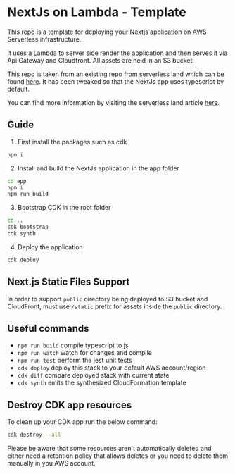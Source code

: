 # NextJs on Lambda - Template

This repo is a template for deploying your Nextjs application on AWS Serverless infrastructure.

It uses a Lambda to server side render the application and then serves it via Api Gateway and Cloudfront. All assets are held in an S3 bucket.

This repo is taken from an existing repo from serverless land which can be found [here](https://github.com/aws-samples/aws-lambda-nextjs). It has been tweaked so that the NextJs app uses typescript by default.

You can find more information by visiting the serverless land article [here](https://serverlessland.com/repos/nextjs-serverless-architecture).

## Guide

1. First install the packages such as cdk

```bash
npm i
```

2. Install and build the NextJs application in the app folder

```bash
cd app
npm i
npm run build
```

3. Bootstrap CDK in the root folder

```bash
cd ..
cdk bootstrap
cdk synth
```

4. Deploy the application

```bash
cdk deploy
```

## Next.js Static Files Support

In order to support `public` directory being deployed to S3 bucket and CloudFront, must use `/static` prefix for assets inside the `public` directory.

## Useful commands

* `npm run build`   compile typescript to js
* `npm run watch`   watch for changes and compile
* `npm run test`    perform the jest unit tests
* `cdk deploy`      deploy this stack to your default AWS account/region
* `cdk diff`        compare deployed stack with current state
* `cdk synth`       emits the synthesized CloudFormation template

## Destroy CDK app resources

To clean up your CDK app run the below command:
```bash
cdk destroy --all
```

Please be aware that some resources aren't automatically deleted and either need a retention policy that allows deletes or you need to delete them manually in you AWS account.
